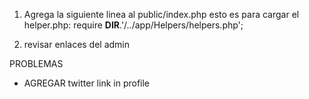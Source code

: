 1. Agrega la siguiente linea al public/index.php esto es para cargar el helper.php:
    require __DIR__.'/../app/Helpers/helpers.php';
    
2. revisar enlaces del admin




PROBLEMAS

- AGREGAR twitter link in profile